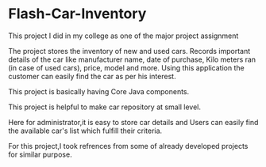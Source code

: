 # Flash-Car-Inventory
This project I did in my college as one of the major project assignment

The project stores the inventory of new and used cars. Records important details of the car like manufacturer name, date of purchase, Kilo meters ran (in case of used cars), price, model and more. Using this application the customer can easily find the car as per his interest.

This project is basically having Core Java components. 

This project is helpful to make car repository at small level. 

Here for administrator,it is easy to store car details and Users can easily find the available car's list which fulfill their criteria.

For this project,I took refrences from some of already developed projects for similar purpose.
